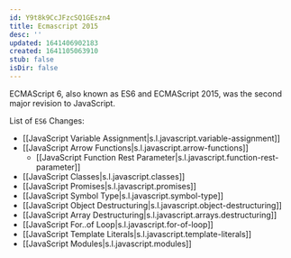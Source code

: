 ```yaml
---
id: Y9t8k9CcJFzcSQ1GEszn4
title: Ecmascript 2015
desc: ''
updated: 1641406902183
created: 1641105063910
stub: false
isDir: false
---
```


ECMAScript 6, also known as ES6 and ECMAScript 2015, was the second major revision to JavaScript.

List of `ES6` Changes:

- [[JavaScript Variable Assignment|s.l.javascript.variable-assignment]]
- [[JavaScript Arrow Functions|s.l.javascript.arrow-functions]]
  - [[JavaScript Function Rest Parameter|s.l.javascript.function-rest-parameter]]
- [[JavaScript Classes|s.l.javascript.classes]]
- [[JavaScript Promises|s.l.javascript.promises]]
- [[JavaScript Symbol Type|s.l.javascript.symbol-type]]
- [[JavaScript Object Destructuring|s.l.javascript.object-destructuring]]
- [[JavaScript Array Destructuring|s.l.javascript.arrays.destructuring]]
- [[JavaScript For..of Loop|s.l.javascript.for-of-loop]]
- [[JavaScript Template Literals|s.l.javascript.template-literals]]
- [[JavaScript Modules|s.l.javascript.modules]]

